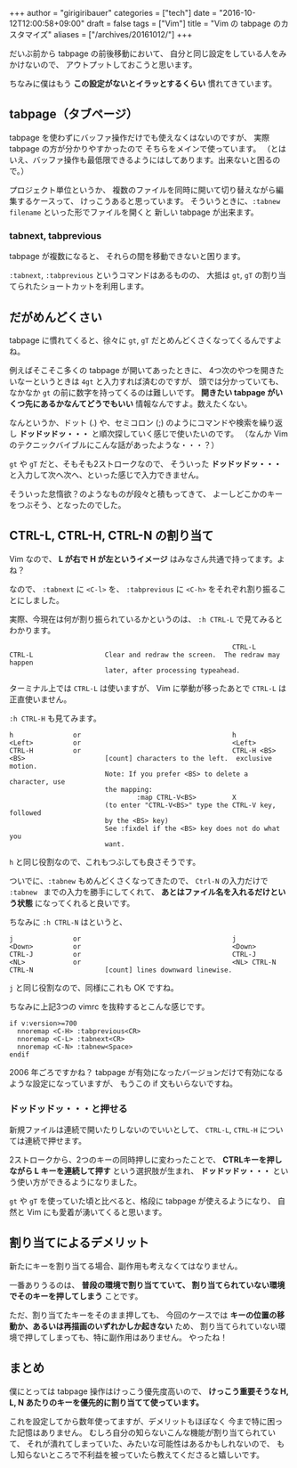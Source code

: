 +++
author = "girigiribauer"
categories = ["tech"]
date = "2016-10-12T12:00:58+09:00"
draft = false
tags = ["Vim"]
title = "Vim の tabpage のカスタマイズ"
aliases = ["/archives/20161012/"]
+++

だいぶ前から tabpage の前後移動において、
自分と同じ設定をしている人をみかけないので、
アウトプットしておこうと思います。

ちなみに僕はもう **この設定がないとイラッとするくらい** 慣れてきています。



## tabpage（タブページ）

tabpage を使わずにバッファ操作だけでも使えなくはないのですが、
実際 tabpage の方が分かりやすかったので
そちらをメインで使っています。
（とはいえ、バッファ操作も最低限できるようにはしてあります。出来ないと困るので。）

プロジェクト単位というか、
複数のファイルを同時に開いて切り替えながら編集するケースって、
けっこうあると思っています。
そういうときに、`:tabnew filename` といった形でファイルを開くと
新しい tabpage が出来ます。

### tabnext, tabprevious

tabpage が複数になると、
それらの間を移動できないと困ります。

`:tabnext`, `:tabprevious` というコマンドはあるものの、
大抵は `gt`, `gT` の割り当てられたショートカットを利用します。



## だがめんどくさい

tabpage に慣れてくると、徐々に `gt`, `gT` だとめんどくさくなってくるんですよね。

例えばそこそこ多くの tabpage が開いてあったときに、
4つ次のやつを開きたいなーというときは `4gt` と入力すれば済むのですが、
頭では分かっていても、なかなか `gt` の前に数字を持ってくるのは難しいです。
**開きたい tabpage がいくつ先にあるかなんてどうでもいい** 情報なんですよ。数えたくない。

なんというか、ドット (.) や、セミコロン (;) のようにコマンドや検索を繰り返し
**ドッドッドッ・・・** と順次探していく感じで使いたいのです。
（なんか Vim のテクニックバイブルにこんな話があったような・・・？）

`gt` や `gT` だと、そもそも2ストロークなので、
そういった **ドッドッドッ・・・** と入力して次へ次へ、といった感じで入力できません。

そういった怠惰欲？のようなものが段々と積もってきて、
よーしどこかのキーをつぶそう、となったのでした。



## CTRL-L, CTRL-H, CTRL-N の割り当て

Vim なので、 **L が右で H が左というイメージ** はみなさん共通で持ってます。よね？

なので、 `:tabnext` に `<C-l>` を、
`:tabprevious` に `<C-h>` をそれぞれ割り振ることにしました。

実際、今現在は何が割り振られているかというのは、
`:h CTRL-L` で見てみるとわかります。

	                                                        CTRL-L
	CTRL-L                  Clear and redraw the screen.  The redraw may happen
	                        later, after processing typeahead.

ターミナル上では `CTRL-L` は使いますが、
Vim に挙動が移ったあとで `CTRL-L` は正直使いません。

`:h CTRL-H` も見てみます。

	h               or                                      h
	<Left>          or                                      <Left>
	CTRL-H          or                                      CTRL-H <BS>
	<BS>                    [count] characters to the left.  exclusive motion.
	                        Note: If you prefer <BS> to delete a character, use
	                        the mapping:
	                                :map CTRL-V<BS>         X
	                        (to enter "CTRL-V<BS>" type the CTRL-V key, followed
	                        by the <BS> key)
	                        See :fixdel if the <BS> key does not do what you
	                        want.

`h` と同じ役割なので、これもつぶしても良さそうです。

ついでに、`:tabnew` もめんどくさくなってきたので、
`Ctrl-N` の入力だけで `:tabnew ` までの入力を勝手にしてくれて、
**あとはファイル名を入れるだけという状態** になってくれると良いです。

ちなみに `:h CTRL-N` はというと、

	j               or                                      j
	<Down>          or                                      <Down>
	CTRL-J          or                                      CTRL-J
	<NL>            or                                      <NL> CTRL-N
	CTRL-N                  [count] lines downward linewise.

`j` と同じ役割なので、同様にこれも OK ですね。

ちなみに上記3つの vimrc を抜粋するとこんな感じです。

	if v:version>=700
	  nnoremap <C-H> :tabprevious<CR>
	  nnoremap <C-L> :tabnext<CR>
	  nnoremap <C-N> :tabnew<Space>
	endif

2006 年ごろですかね？
tabpage が有効になったバージョンだけで有効になるような設定になっていますが、
もうこの if 文もいらないですね。

### ドッドッドッ・・・と押せる

新規ファイルは連続で開いたりしないのでいいとして、
`CTRL-L`, `CTRL-H` については連続で押せます。

2ストロークから、2つのキーの同時押しに変わったことで、
**CTRLキーを押しながら L キーを連続して押す** という選択肢が生まれ、
**ドッドッドッ・・・** という使い方ができるようになりました。

`gt` や `gT` を使っていた頃と比べると、格段に tabpage が使えるようになり、
自然と Vim にも愛着が湧いてくると思います。



## 割り当てによるデメリット

新たにキーを割り当てる場合、副作用も考えなくてはなりません。

一番ありうるのは、 **普段の環境で割り当てていて、
割り当てられていない環境でそのキーを押してしまう** ことです。

ただ、割り当てたキーをそのまま押しても、
今回のケースでは **キーの位置の移動か、あるいは再描画のいずれかしか起きない** ため、
割り当てられていない環境で押してしまっても、特に副作用はありません。
やったね！



## まとめ

僕にとっては tabpage 操作はけっこう優先度高いので、
**けっこう重要そうな H, L, N あたりのキーを優先的に割り当てて使っています。**

これを設定してから数年使ってますが、デメリットもほぼなく
今まで特に困った記憶はありません。
むしろ自分の知らないこんな機能が割り当てられていて、
それが潰れてしまっていた、みたいな可能性はあるかもしれないので、
もし知らないところで不利益を被っていたら教えてくださると嬉しいです。

